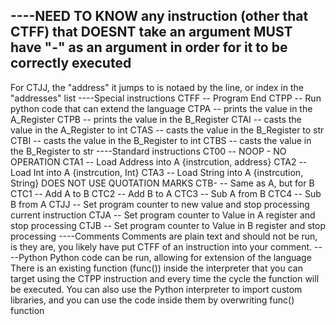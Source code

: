 ----NEED TO KNOW
any instruction (other that CTFF) that DOESNT take an argument MUST have "-" as an argument
in order for it to be correctly executed
--
For CTJJ, the "address" it jumps to is notaed by the line, or index in the "addresses" list
----Special instructions
CTFF -- Program End
CTPP -- Run python code that can extend the language
CTPA -- prints the value in the A_Register
CTPB -- prints the value in the B_Register
CTAI -- casts the value in the A_Register to int
CTAS -- casts the value in the B_Register to str
CTBI -- casts the value in the B_Register to int
CTBS -- casts the value in the B_Register to str
----Standard instructions
CT00 -- NOOP - NO OPERATION
CTA1 -- Load Address into A {instrcution, address}
CTA2 -- Load Int into A {instrcution, Int}
CTA3 -- Load String into A {instrcution, String} DOES NOT USE QUOTATION MARKS
CTB- -- Same as A, but for B
CTC1 -- Add A to B
CTC2 -- Add B to A
CTC3 -- Sub A from B
CTC4 -- Sub B from A
CTJJ -- Set program counter to new value and stop processing current instruction
CTJA -- Set program counter to Value in A register and stop processing
CTJB -- Set program counter to Value in B register and stop processing
----Comments
Comments are plain text and should not be run, is they are, you likely have put CTFF of an
instruction into your comment.
----Python
Python code can be run, allowing for extension of the language
There is an existing function (func()) inside the interpreter that you can target using the
CTPP instruction and every time the cycle the function will be executed.
You can also use the Python interpreter to import custom libraries, and you can
use the code inside them by overwriting func() function